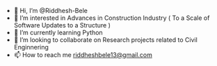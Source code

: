 - 👋 Hi, I’m @Riddhesh-Bele
- 👀 I’m interested in Advances in Construction Industry ( To a Scale of Software Updates to a Structure )
- 🌱 I’m currently learning Python
- 💞️ I’m looking to collaborate on Research projects related to Civil Enginnering
- 📫 How to reach me riddheshbele13@gmail.com

<!---
Riddhesh-Bele/Riddhesh-Bele is a ✨ special ✨ repository because its `README.md` (this file) appears on your GitHub profile.
You can click the Preview link to take a look at your changes.
--->
